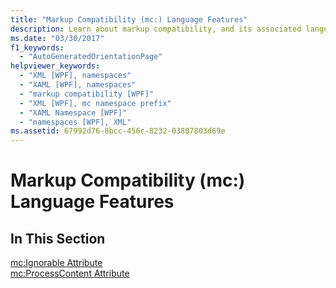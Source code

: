 ```yaml
---
title: "Markup Compatibility (mc:) Language Features"
description: Learn about markup compatibility, and its associated language features and capabilities in Windows Presentation Foundation (WPF).
ms.date: "03/30/2017"
f1_keywords: 
  - "AutoGeneratedOrientationPage"
helpviewer_keywords: 
  - "XML [WPF], namespaces"
  - "XAML [WPF], namespaces"
  - "markup compatibility [WPF]"
  - "XML [WPF], mc namespace prefix"
  - "XAML Namespace [WPF]"
  - "namespaces [WPF], XML"
ms.assetid: 67992d76-8bcc-456c-8232-03807803d69e
---
```

# Markup Compatibility (mc:) Language Features

## In This Section  

 [mc:Ignorable Attribute](mc-ignorable-attribute.md)  
  [mc:ProcessContent Attribute](mc-processcontent-attribute.md)
